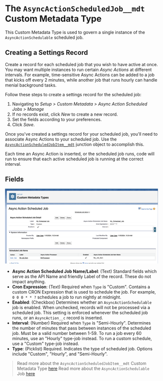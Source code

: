 # The `AsyncActionScheduledJob__mdt` Custom Metadata Type

This Custom Metadata Type is used to govern a single instance of the `AsyncActionSchedulable` scheduled job.

## Creating a Settings Record

Create a record for each scheduled job that you wish to have active at once. You may want multiple instances to run certain _Async Actions_ at different intervals. For example, time-sensitive Async Actions can be added to a job that kicks off every 2 minutes, while another job that runs hourly can handle menial background tasks.

Follow these steps to create a settings record for the scheduled job:

1. Navigating to _Setup > Custom Metadata > Async Action Scheduled Jobs > Manage_
2. If no records exist, click _New_ to create a new record.
3. Set the fields according to your preferences.
4. Click _Save_.

Once you've created a settings record for your scheduled job, you'll need to associate Async Actions to your scheduled job. Use the [`AsyncActionScheduledJobItem__mdt`](/docs/SCHEDULEDJOBITEMSETTINGS.md) junction object to accomplish this.

Each time an Async Action is inserted, or the scheduled job runs, code will run to ensure that each active scheduled job is running at the correct interval.

## Fields

![A "Async Action Scheduled Job" Custom Metadata record](/media/sample_scheduled_job_config.png)

-   **Async Action Scheduled Job Name/Label**: (Text) Standard fields which serve as the API Name and friendly Label of the record. These do not impact anything.
-   **Cron Expression**: (Text) Required when `Type` is "Custom". Contains a custom CRON Expression that is used to schedule the job. For example, `0 0 0 * * ?` schedules a job to run nightly at midnight.
-   **Enabled**: (Checkbox) Determines whether an `AsyncActionSchedulable` job is enabled. When unchecked, records will not be processed via a scheduled job. This setting is enforced whenever the scheduled job runs, or an `AsyncAction__c` record is inserted.
-   **Interval**: (Number) Required when `Type` is "Semi-Hourly". Determines the number of minutes that pass between instances of the scheduled job. Must be a valid number between 1-59. To run a job every 60 minutes, use an "Hourly" type-job instead. To run a custom schedule, use a "Custom" type-job instead.
-   **Type**: (Picklist) Required. Indicates the type of scheduled job. Options include "Custom", "Hourly", and "Semi-Hourly".

> Read more about the `AsyncActionScheduledJobItem__mdt` Custom Metadata Type [here](/docs/SCHEDULEDJOBITEMSETTINGS.md)
> Read more about the `AsyncActionSchedulable` Job [here](/docs/ASYNCACTIONSCHEDULEDABLE.md)
